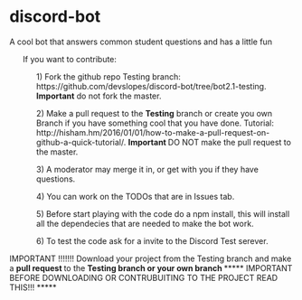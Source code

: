 # discord-bot
A cool bot that answers common student questions and has a little fun
<br/>

<ul>
If you want to contribute:
<ol>  1) Fork the github repo Testing branch: https://github.com/devslopes/discord-bot/tree/bot2.1-testing. <b>Important</b> do not fork the master. </ol>
<ol>  2) Make a pull request to the <b>Testing</b> branch or create you own Branch if you have something cool that you have done. Tutorial: http://hisham.hm/2016/01/01/how-to-make-a-pull-request-on-github-a-quick-tutorial/. <b> Important </b> DO NOT make the pull request to the master. </ol>
<ol>  3) A moderator may merge it in, or get with you if they have questions. </ol>
<ol>  4) You can work on the TODOs that are in Issues tab. </ol>
<ol>  5) Before start playing with the code do a npm install, this will install all the dependecies that are needed to make the bot work. </ol>
<ol>  6) To test the code ask for a invite to the Discord Test serever.  </ol>
</ul>

 IMPORTANT !!!!!!! Download your project from the Testing branch and make a <b> pull request </b> to the <b> Testing branch or your own branch </b>  ***** IMPORTANT BEFORE DOWNLOADING OR CONTRUBUITING TO THE PROJECT READ THIS!!! ***** 

